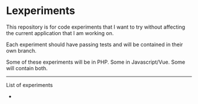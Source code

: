Lexperiments
============

This repository is for code experiments that I want to try without affecting the current application
that I am working on.

Each experiment should have passing tests and will be contained in their own branch.

Some of these experiments will be in PHP. Some in Javascript/Vue. Some will contain both.

---

List of experiments

-
